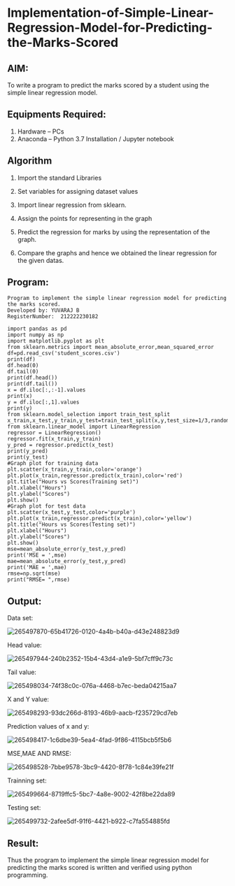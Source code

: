 # Implementation-of-Simple-Linear-Regression-Model-for-Predicting-the-Marks-Scored

## AIM:
To write a program to predict the marks scored by a student using the simple linear regression model.

## Equipments Required:
1. Hardware – PCs
2. Anaconda – Python 3.7 Installation / Jupyter notebook

## Algorithm
1. Import the standard Libraries

2. Set variables for assigning dataset values

3. Import linear regression from sklearn.

4. Assign the points for representing in the graph

5. Predict the regression for marks by using the representation of the graph. 

6. Compare the graphs and hence we obtained the linear regression for the given datas.
   


## Program:
```
Program to implement the simple linear regression model for predicting the marks scored.
Developed by: YUVARAJ B
RegisterNumber:  212222230182

import pandas as pd
import numpy as np
import matplotlib.pyplot as plt
from sklearn.metrics import mean_absolute_error,mean_squared_error
df=pd.read_csv('student_scores.csv')
print(df)
df.head(0)
df.tail(0)
print(df.head())
print(df.tail())
x = df.iloc[:,:-1].values
print(x)
y = df.iloc[:,1].values
print(y)
from sklearn.model_selection import train_test_split
x_train,x_test,y_train,y_test=train_test_split(x,y,test_size=1/3,random_state=0)
from sklearn.linear_model import LinearRegression
regressor = LinearRegression()
regressor.fit(x_train,y_train)
y_pred = regressor.predict(x_test)
print(y_pred)
print(y_test)
#Graph plot for training data
plt.scatter(x_train,y_train,color='orange')
plt.plot(x_train,regressor.predict(x_train),color='red')
plt.title("Hours vs Scores(Training set)")
plt.xlabel("Hours")
plt.ylabel("Scores")
plt.show()
#Graph plot for test data
plt.scatter(x_test,y_test,color='purple')
plt.plot(x_train,regressor.predict(x_train),color='yellow')
plt.title("Hours vs Scores(Testing set)")
plt.xlabel("Hours")
plt.ylabel("Scores")
plt.show()
mse=mean_absolute_error(y_test,y_pred)
print('MSE = ',mse)
mae=mean_absolute_error(y_test,y_pred)
print('MAE = ',mae)
rmse=np.sqrt(mse)
print("RMSE= ",rmse) 

```

## Output:
Data set:

![265497870-65b41726-0120-4a4b-b40a-d43e248823d9](https://github.com/Yuva2005raj/Implementation-of-Simple-Linear-Regression-Model-for-Predicting-the-Marks-Scored/assets/118343998/56c2da16-b6d2-4c26-ae7b-625c5bd3da57)

Head value:

![265497944-240b2352-15b4-43d4-a1e9-5bf7cff9c73c](https://github.com/Yuva2005raj/Implementation-of-Simple-Linear-Regression-Model-for-Predicting-the-Marks-Scored/assets/118343998/3ca8f16a-09cd-4801-9267-4619f38aa0f1)

Tail value:

![265498034-74f38c0c-076a-4468-b7ec-beda04215aa7](https://github.com/Yuva2005raj/Implementation-of-Simple-Linear-Regression-Model-for-Predicting-the-Marks-Scored/assets/118343998/6e8373d0-c2df-4d90-bd6e-90ce8cf643b4)

X and Y value:

![265498293-93dc266d-8193-46b9-aacb-f235729cd7eb](https://github.com/Yuva2005raj/Implementation-of-Simple-Linear-Regression-Model-for-Predicting-the-Marks-Scored/assets/118343998/4238496a-8fcf-4cf9-8884-c21c405e10f0)

Prediction values of x and y:

![265498417-1c6dbe39-5ea4-4fad-9f86-4115bcb5f5b6](https://github.com/Yuva2005raj/Implementation-of-Simple-Linear-Regression-Model-for-Predicting-the-Marks-Scored/assets/118343998/1ea540bf-7f41-41f0-bf1f-23190154ed81)

MSE,MAE AND RMSE:

![265498528-7bbe9578-3bc9-4420-8f78-1c84e39fe21f](https://github.com/Yuva2005raj/Implementation-of-Simple-Linear-Regression-Model-for-Predicting-the-Marks-Scored/assets/118343998/70b84265-d751-41eb-be93-d72184b8a5f2)

Trainning set:

![265499664-8719ffc5-5bc7-4a8e-9002-42f8be22da89](https://github.com/Yuva2005raj/Implementation-of-Simple-Linear-Regression-Model-for-Predicting-the-Marks-Scored/assets/118343998/5947d1d9-6eb2-4d90-87ea-2ca49628e47a)

Testing set:

![265499732-2afee5df-91f6-4421-b922-c7fa554885fd](https://github.com/Yuva2005raj/Implementation-of-Simple-Linear-Regression-Model-for-Predicting-the-Marks-Scored/assets/118343998/37d77fc3-8c99-4d33-a6d3-5aaec99dbc68)


## Result:
Thus the program to implement the simple linear regression model for predicting the marks scored is written and verified using python programming.
